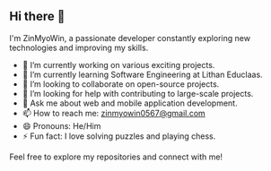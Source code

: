 ## Hi there 👋

I'm ZinMyoWin, a passionate developer constantly exploring new technologies and improving my skills.

- 🔭 I’m currently working on various exciting projects.
- 🌱 I’m currently learning Software Engineering at Lithan Educlaas.
- 👯 I’m looking to collaborate on open-source projects.
- 🤔 I’m looking for help with contributing to large-scale projects.
- 💬 Ask me about web and mobile application development.
- 📫 How to reach me: zinmyowin0567@gmail.com
- 😄 Pronouns: He/Him
- ⚡ Fun fact: I love solving puzzles and playing chess.

Feel free to explore my repositories and connect with me!
